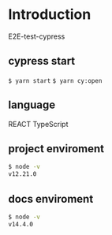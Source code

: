 # Introduction

E2E-test-cypress

## cypress start

`$ yarn start`
`$ yarn cy:open`

## language

REACT
TypeScript

## project enviroment

```sh
$ node -v
v12.21.0
```

## docs enviroment

```sh
$ node -v
v14.4.0
```

